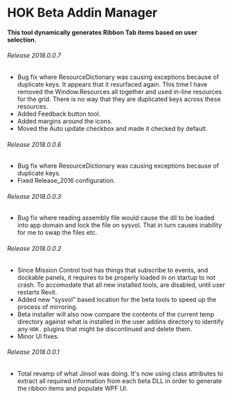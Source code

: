 # HOK Beta Addin Manager

#### This tool dynamically generates Ribbon Tab items based on user selection.

###### Release 2018.0.0.7

* Bug fix where ResourceDictionary was causing exceptions because of duplicate keys. It appears that it resurfaced again. This time I have removed the Window.Resources all together and used in-line resources for the grid. There is no way that they are duplicated keys across these resources.
* Added Feedback button tool. 
* Added margins around the icons.
* Moved the Auto update checkbox and made it checked by default.

###### Release 2018.0.0.6

* Bug fix where ResourceDictionary was causing exceptions because of duplicate keys.
* Fixed Release_2016 configuration.

###### Release 2018.0.0.3

* Bug fix where reading assembly file would cause the dll to be loaded into app domain and lock the file on sysvol. That in turn causes inability for me to swap the files etc. 

###### Release 2018.0.0.2

* Since Mission Control tool has things that subscribe to events, and dockable panels, it requires to be properly loaded in on startup
to not crash. To accomodate that all new installed tools, are disabled, until user restarts Revit. 
* Added new "sysvol" based location for the beta tools to speed up the process of mirroring. 
* Beta installer will also now compare the contents of the current temp directory against what is installed in the user addins directory to identify any `HOK.` plugins that might be discontinued and delete them. 
* Minor UI fixes.

###### Release 2018.0.0.1

* Total revamp of what Jinsol was doing. It's now using class attributes to extract all required information from each beta DLL
in order to generate the ribbon items and populate WPF UI. 
